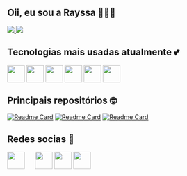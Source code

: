 ## Oii, eu sou a Rayssa 👩‍💻🫰

<div>
  <a href="https://github.com/RayssaIssa">
    <img heigth="180em" src="https://github-readme-stats.vercel.app/api?username=RayssaIssa&show_icons=true&theme=dracula&include_all_commits=true&count_private=true"/>
    <img heigth="180em" src="https://github-readme-stats.vercel.app/api/top-langs/?username=RayssaIssa&layout=compact&langs_count=16&theme=dracula" />
  </a>
</div>

## Tecnologias mais usadas atualmente 💕

<div style="display: inline-block;">
  <img src="https://cdn.jsdelivr.net/gh/devicons/devicon@latest/icons/html5/html5-original.svg" heigth="30" width="40" align="center"/>    
  <img src="https://cdn.jsdelivr.net/gh/devicons/devicon@latest/icons/javascript/javascript-original.svg" heigth="30" width="40" align="center" />
  <img src="https://cdn.jsdelivr.net/gh/devicons/devicon@latest/icons/c/c-original.svg" heigth="30" width="40" align="center"/>
  <img src="https://cdn.jsdelivr.net/gh/devicons/devicon@latest/icons/java/java-original.svg" heigth="30" width="40" align="center"/>
  <img src="https://cdn.jsdelivr.net/gh/devicons/devicon@latest/icons/php/php-original.svg" heigth="30" width="40" align="center"/>
  <img src="https://cdn.jsdelivr.net/gh/devicons/devicon@latest/icons/python/python-original.svg" heigth="30" width="40" align="center"/>
</div><br>

## Principais repositórios 🤓

[![Readme Card](https://github-readme-stats.vercel.app/api/pin/?username=RayssaIssa&repo=CodesAP1&theme=dracula)](https://github.com/anuraghazra/github-readme-stats)
[![Readme Card](https://github-readme-stats.vercel.app/api/pin/?username=RayssaIssa&repo=integrador2022&theme=dracula)](https://github.com/anuraghazra/github-readme-stats)
[![Readme Card](https://github-readme-stats.vercel.app/api/pin/?username=RayssaIssa&repo=A-R-Study&theme=dracula)](https://github.com/anuraghazra/github-readme-stats)          

## Redes socias 📱

<div> 
  <a style="margin-right: 20;" href="https://www.instagram.com/rayssa_issa" target="_blank"><img align="center" heigth="30" width="40" src="https://img.icons8.com/?size=100&id=Xy10Jcu1L2Su&format=png&color=000000" target="_blank"></a>
 	<a href="https://www.twitch.tv/rayssa_issa" target="_blank"><img align="center" heigth="30" width="40" src="https://img.icons8.com/?size=100&id=oRv985gg84Rj&format=png&color=000000" target="_blank"></a>
  <a href="https://discord.gg/WyrVuuEp" target="_blank"><img align="center" heigth="30" width="40" src="https://img.icons8.com/?size=100&id=2mIgusGquJFz&format=png&color=000000" target="_blank"></a> 
  <a href="https://www.linkedin.com/in/rayssa-silva-costa/" target="_blank"><img align="center" heigth="30" width="40" src="https://img.icons8.com/?size=100&id=xuvGCOXi8Wyg&format=png&color=000000" target="_blank"></a> 
</div>
